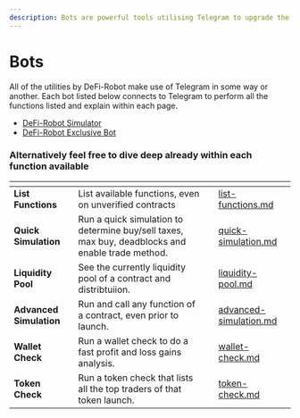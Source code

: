 ```yaml
---
description: Bots are powerful tools utilising Telegram to upgrade the defi experience
---
```


# Bots

All of the utilities by DeFi-Robot make use of Telegram in some way or another. Each bot listed below connects to Telegram to perform all the functions listed and explain within each page.

* [DeFi-Robot Simulator](defi-robot-simulator/)
* [DeFi-Robot Exclusive Bot](exclusive-bot/)

### Alternatively feel free to dive deep already within each function available

<table data-view="cards"><thead><tr><th></th><th></th><th></th><th data-hidden data-card-target data-type="content-ref"></th></tr></thead><tbody><tr><td><strong>List Functions</strong></td><td>List available functions, even on unverified contracts</td><td></td><td><a href="defi-robot-simulator/list-functions.md">list-functions.md</a></td></tr><tr><td><strong>Quick Simulation</strong></td><td>Run a quick simulation to determine buy/sell taxes, max buy, deadblocks and enable trade method.</td><td></td><td><a href="defi-robot-simulator/quick-simulation.md">quick-simulation.md</a></td></tr><tr><td><strong>Liquidity Pool</strong></td><td>See the currently liquidity pool of a contract and distribtuiion. </td><td></td><td><a href="defi-robot-simulator/liquidity-pool.md">liquidity-pool.md</a></td></tr><tr><td><strong>Advanced Simulation</strong></td><td>Run and call any function of a contract, even prior to launch.</td><td></td><td><a href="defi-robot-simulator/advanced-simulation.md">advanced-simulation.md</a></td></tr><tr><td><strong>Wallet Check</strong></td><td>Run a wallet check to do a fast profit and loss gains analysis.</td><td></td><td><a href="exclusive-bot/wallet-check.md">wallet-check.md</a></td></tr><tr><td><strong>Token Check</strong></td><td>Run a token check that lists all the top traders of that token launch.</td><td></td><td><a href="exclusive-bot/token-check.md">token-check.md</a></td></tr></tbody></table>
